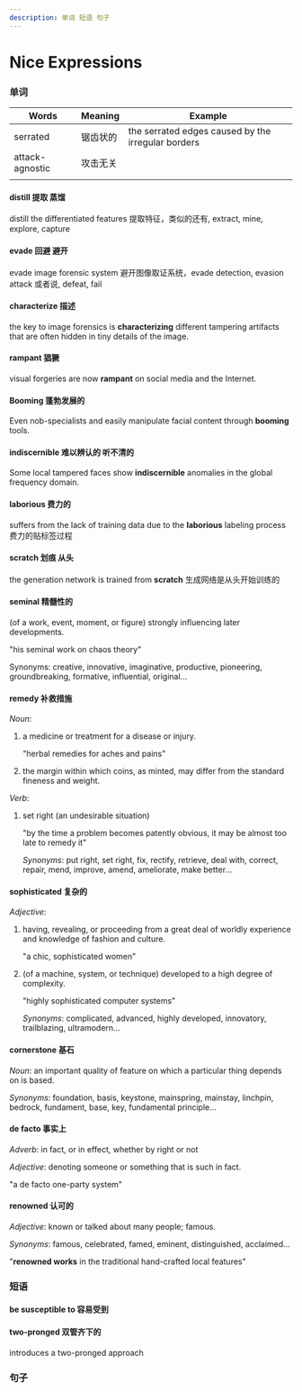 ```yaml
---
description: 单词 短语 句子
---
```


# Nice Expressions

### 单词

| Words           | Meaning  | Example                                            |
| --------------- | -------- | -------------------------------------------------- |
| serrated        | 锯齿状的 | the serrated edges caused by the irregular borders |
| attack-agnostic | 攻击无关 |                                                    |
|                 |          |                                                    |

#### **distill 提取 蒸馏**

distill the differentiated features 提取特征，类似的还有, extract, mine, explore, capture

#### **evade 回避 避开**

evade image forensic system 避开图像取证系统，evade detection, evasion attack 或者说, defeat, fail

#### **characterize 描述**

the key to image forensics is **characterizing** different tampering artifacts that are often hidden in tiny details of the image.

#### **rampant 猖獗**

visual forgeries are now **rampant** on social media and the Internet.

#### **Booming 蓬勃发展的**

Even nob-specialists and easily manipulate facial content through **booming** tools.

#### **indiscernible 难以辨认的 听不清的**

Some local tampered faces show **indiscernible** anomalies in the global frequency domain.

#### **laborious 费力的**

suffers from the lack of training data due to the **laborious** labeling process 费力的贴标签过程

#### **scratch 划痕 从头**

the generation network is trained from **scratch** 生成网络是从头开始训练的

#### seminal 精髓性的

(of a work, event, moment, or figure) strongly influencing later developments.

"his seminal work on chaos theory"

Synonyms: creative, innovative, imaginative, productive, pioneering, groundbreaking, formative, influential, original...

#### remedy 补救措施

_Noun_:

1.  a medicine or treatment for a disease or injury.

    "herbal remedies for aches and pains"
2. the margin within which coins, as minted, may differ from the standard fineness and weight.

_Verb_:

1.  set right (an undesirable situation)

    "by the time a problem becomes patently obvious, it may be almost too late to remedy it"

    _Synonyms_: put right, set right, fix, rectify, retrieve, deal with, correct, repair, mend, improve, amend, ameliorate, make better...

#### sophisticated 复杂的

_Adjective_:

1.  having, revealing, or proceeding from a great deal of worldly experience and knowledge of fashion and culture.

    "a chic, sophisticated women"
2.  (of a machine, system, or technique) developed to a high degree of complexity.

    "highly sophisticated computer systems"

    _Synonyms_: complicated, advanced, highly developed, innovatory, trailblazing, ultramodern...

#### cornerstone 基石

_Noun_: an important quality of feature on which a particular thing depends on is based.

_Synonyms_: foundation, basis, keystone, mainspring, mainstay, linchpin, bedrock, fundament, base, key, fundamental principle...

#### de facto 事实上

_Adverb_: in fact, or in effect, whether by right or not

_Adjective_: denoting someone or something that is such in fact.

"a de facto one-party system"

#### renowned 认可的

_Adjective_: known or talked about many people; famous.

_Synonyms_: famous, celebrated, famed, eminent, distinguished, acclaimed...

"**renowned works** in the traditional hand-crafted local features"

### 短语

#### **be susceptible to 容易受到**

#### **two-pronged 双管齐下的**

introduces a two-pronged approach

### 句子

